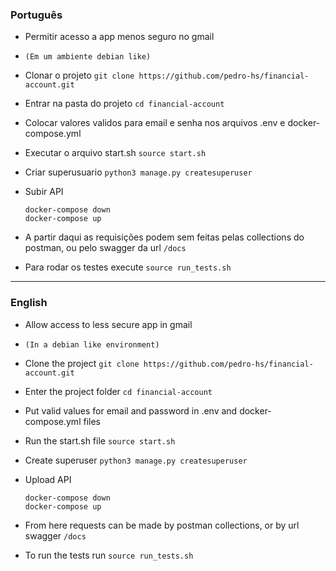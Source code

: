 ### Português

- Permitir acesso a app menos seguro no gmail

- `(Em um ambiente debian like)`

- Clonar o projeto
  `git clone https://github.com/pedro-hs/financial-account.git`

- Entrar na pasta do projeto
  `cd financial-account`

- Colocar valores validos para email e senha nos arquivos .env e docker-compose.yml

- Executar o arquivo start.sh
  `source start.sh`

- Criar superusuario
  `python3 manage.py createsuperuser`

- Subir API

  ```
  docker-compose down
  docker-compose up
  ```

- A partir daqui as requisições podem sem feitas pelas collections do postman, ou pelo swagger da url `/docs`

- Para rodar os testes execute
  `source run_tests.sh`

---

### English

- Allow access to less secure app in gmail

- `(In a debian like environment)`

- Clone the project
  `git clone https://github.com/pedro-hs/financial-account.git`

- Enter the project folder
  `cd financial-account`

- Put valid values for email and password in .env and docker-compose.yml files

- Run the start.sh file
  `source start.sh`

- Create superuser
  `python3 manage.py createsuperuser`

- Upload API

  ```
  docker-compose down
  docker-compose up
  ```

- From here requests can be made by postman collections, or by url swagger `/docs`

- To run the tests run
  `source run_tests.sh`
